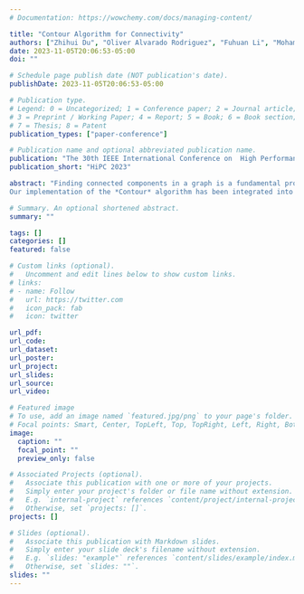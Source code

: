 ```yaml
---
# Documentation: https://wowchemy.com/docs/managing-content/

title: "Contour Algorithm for Connectivity"
authors: ["Zhihui Du", "Oliver Alvarado Rodriguez", "Fuhuan Li", "Mohammad Dindoost", "David Bader"]
date: 2023-11-05T20:06:53-05:00
doi: ""

# Schedule page publish date (NOT publication's date).
publishDate: 2023-11-05T20:06:53-05:00

# Publication type.
# Legend: 0 = Uncategorized; 1 = Conference paper; 2 = Journal article;
# 3 = Preprint / Working Paper; 4 = Report; 5 = Book; 6 = Book section;
# 7 = Thesis; 8 = Patent
publication_types: ["paper-conference"]

# Publication name and optional abbreviated publication name.
publication: "The 30th IEEE International Conference on  High Performance Computing, Data, and Analytics"
publication_short: "HiPC 2023"

abstract: "Finding connected components in a graph is a fundamental problem in graph analysis. In this work, we present a novel minimum-mapping based *Contour* algorithm to efficiently solve the connectivity problem. We prove that  the *Contour* algorithm with two or higher order operators can identify all connected components of an undirected graph within O(log *d_max*) iterations, with each iteration involving O(*m*) work, where *d_max* represents the largest diameter among all components in the given graph, and *m* is the total number of edges in the graph. Importantly, each iteration is highly parallelizable, making use of the efficient minimum-mapping operator applied to all edges. To further enhance its practical performance, we optimize the *Contour* algorithm through asynchronous updates, early convergence checking, eliminating atomic operations, and choosing more efficient mapping operators. 
Our implementation of the *Contour* algorithm has been integrated into the open-source framework Arachne. Arachne extends Arkouda for large-scale interactive graph analytics, providing a Python API powered by the high-productivity parallel language Chapel. Experimental results on both real-world and synthetic graphs demonstrate the superior performance of our proposed *Contour* algorithm compared to state-of-the-art large-scale parallel algorithm FastSV and the fastest shared memory algorithm ConnectIt. On average, *Contour* achieves a speedup of 7.3x and 1.4x compared to FastSV and ConnectIt, respectively. All code for the *Contour* algorithm and the Arachne framework is publicly available on GitHub {https://github.com/Bears-R-Us/arkouda-njit), ensuring transparency and reproducibility of our work."

# Summary. An optional shortened abstract.
summary: ""

tags: []
categories: []
featured: false

# Custom links (optional).
#   Uncomment and edit lines below to show custom links.
# links:
# - name: Follow
#   url: https://twitter.com
#   icon_pack: fab
#   icon: twitter

url_pdf:
url_code:
url_dataset:
url_poster:
url_project:
url_slides:
url_source:
url_video:

# Featured image
# To use, add an image named `featured.jpg/png` to your page's folder. 
# Focal points: Smart, Center, TopLeft, Top, TopRight, Left, Right, BottomLeft, Bottom, BottomRight.
image:
  caption: ""
  focal_point: ""
  preview_only: false

# Associated Projects (optional).
#   Associate this publication with one or more of your projects.
#   Simply enter your project's folder or file name without extension.
#   E.g. `internal-project` references `content/project/internal-project/index.md`.
#   Otherwise, set `projects: []`.
projects: []

# Slides (optional).
#   Associate this publication with Markdown slides.
#   Simply enter your slide deck's filename without extension.
#   E.g. `slides: "example"` references `content/slides/example/index.md`.
#   Otherwise, set `slides: ""`.
slides: ""
---
```

